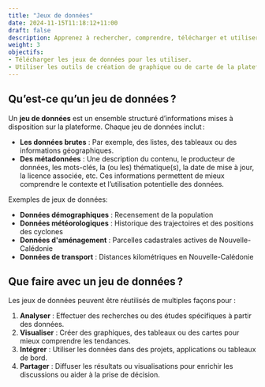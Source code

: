```yaml
---
title: "Jeux de données"
date: 2024-11-15T11:18:12+11:00
draft: false
description: Apprenez à rechercher, comprendre, télécharger et utiliser les jeux de données disponibles sur la plateforme."
weight: 3
objectifs:
- Télécharger les jeux de données pour les utiliser.
- Utiliser les outils de création de graphique ou de carte de la plateforme.
---
```


## Qu’est-ce qu’un jeu de données ?

Un **jeu de données** est un ensemble structuré d’informations mises à disposition sur la plateforme. Chaque jeu de données inclut :
- **Les données brutes** : Par exemple, des listes, des tableaux ou des informations géographiques.  
- **Des métadonnées** : Une description du contenu, le producteur de données, les mots-clés, la (ou les) thématique(s), la date de mise à jour, la licence associée, etc. Ces informations permettent de mieux comprendre le contexte et l’utilisation potentielle des données.

Exemples de jeux de données:
- **Données démographiques** : Recensement de la population
- **Données météorologiques** : Historique des trajectoires et des positions des cyclones
- **Données d'aménagement** : Parcelles cadastrales actives de Nouvelle-Calédonie
- **Données de transport** : Distances kilométriques en Nouvelle-Calédonie


## Que faire avec un jeu de données ?

Les jeux de données peuvent être réutilisés de multiples façons pour :
1. **Analyser** : Effectuer des recherches ou des études spécifiques à partir des données.  
2. **Visualiser** : Créer des graphiques, des tableaux ou des cartes pour mieux comprendre les tendances.  
3. **Intégrer** : Utiliser les données dans des projets, applications ou tableaux de bord.  
4. **Partager** : Diffuser les résultats ou visualisations pour enrichir les discussions ou aider à la prise de décision.  
